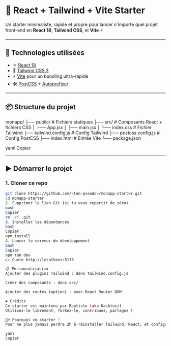 # 🚀 React + Tailwind + Vite Starter

Un starter minimaliste, rapide et propre pour lancer n'importe quel projet front-end en **React 18**, **Tailwind CSS**, et **Vite** ⚡

---

## 🧰 Technologies utilisées

- ⚛️ [React 18](https://reactjs.org/)
- 🎨 [Tailwind CSS 3](https://tailwindcss.com/)
- ⚡ [Vite](https://vitejs.dev/) pour un bundling ultra-rapide
- 🛠️ [PostCSS](https://postcss.org/) + [Autoprefixer](https://github.com/postcss/autoprefixer)

---

## 📦 Structure du projet

monapp/
├── public/ # Fichiers statiques
├── src/ # Composants React + fichiers CSS
│ ├── App.jsx
│ ├── main.jsx
│ └── index.css # Fichier Tailwind
├── tailwind.config.js # Config Tailwind
├── postcss.config.js # Config PostCSS
├── index.html # Entrée Vite
└── package.json

yaml
Copier

---

## ▶️ Démarrer le projet

### 1. Cloner ce repo
```bash
git clone https://github.com/<ton-pseudo>/monapp-starter.git
cd monapp-starter
2. Supprimer le lien Git (si tu veux repartir de zéro)
bash
Copier
rm -rf .git
3. Installer les dépendances
bash
Copier
npm install
4. Lancer le serveur de développement
bash
Copier
npm run dev
👉 Ouvre http://localhost:5173

📋 Personnalisation
Ajouter des plugins Tailwind : dans tailwind.config.js

Créer des composants : dans src/

Ajouter des routes (option) : avec React Router DOM

❤️ Crédits
Ce starter est maintenu par Baptiste (aka Kacktucz)
Utilisez-le librement, forkez-le, contribuez, partagez !

🧙‍♂️ Pourquoi ce starter ?
Pour ne plus jamais perdre 2h à réinstaller Tailwind, React, et configurer Vite correctement 💡

yaml
Copier

